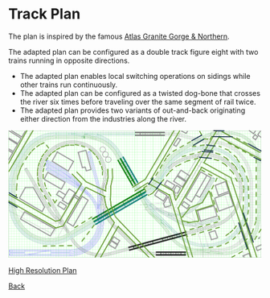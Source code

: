  # Track Plan
 
 The plan is inspired by the famous [Atlas Granite Gorge & Northern](https://www.modeltrainforum.com/picture.php?albumid=241&pictureid=2492). 
 
 The adapted plan can be configured as a double track figure eight with two trains running in opposite directions.
- The adapted plan enables local switching operations on sidings while other trains run continuously.
- The adapted plan can be configured as a twisted dog-bone that crosses the river six times before traveling over the same segment of rail twice.
- The adapted plan provides two variants of out-and-back originating either direction from the industries along the river.
  
![Plan](rev8s.png)

[High Resolution Plan](Rev8Blocks.pdf)

[Back](https://nscale4by8.github.io/nscale4x8/)
